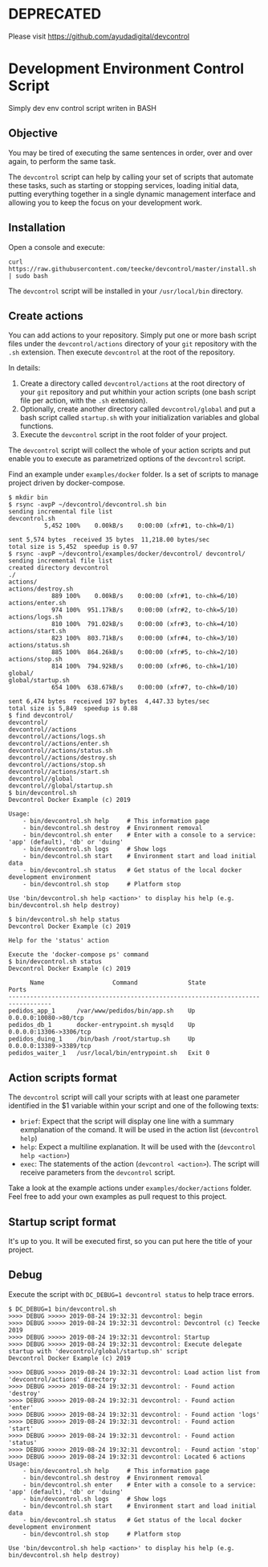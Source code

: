 # DEPRECATED

Please visit https://github.com/ayudadigital/devcontrol

# Development Environment Control Script

Simply dev env control script writen in BASH

## Objective

You may be tired of executing the same sentences in order, over and over again, to perform the same task.

The `devcontrol` script can help by calling your set of scripts that automate these tasks, such as starting or stopping services, loading initial data, putting everything together in a single dynamic management interface and allowing you to keep the focus on your development work.

## Installation

Open a console and execute:

```shell
curl https://raw.githubusercontent.com/teecke/devcontrol/master/install.sh | sudo bash
```

The `devcontrol` script will be installed in your `/usr/local/bin` directory.

## Create actions

You can add actions to your repository. Simply put one or more bash script files under the `devcontrol/actions` directory of your `git` repository with the `.sh` extension. Then execute `devcontrol` at the root of the repository.

In details:

1. Create a directory called `devcontrol/actions` at the root directory of your `git` repository and put whithin your action scripts (one bash script file per action, with the `.sh` extension).
2. Optionally, create another directory called `devcontrol/global` and put a bash script called `startup.sh` with your initialization variables and global functions.
3. Execute the `devcontrol` script in the root folder of your project.

The `devcontrol` script will collect the whole of your action scripts and put enable you to execute as parametrized options of the `devcontrol` script.

Find an example under `examples/docker` folder. Is a set of scripts to manage project driven by docker-compose.

```console
$ mkdir bin
$ rsync -avpP ~/devcontrol/devcontrol.sh bin
sending incremental file list
devcontrol.sh
          5,452 100%    0.00kB/s    0:00:00 (xfr#1, to-chk=0/1)

sent 5,574 bytes  received 35 bytes  11,218.00 bytes/sec
total size is 5,452  speedup is 0.97
$ rsync -avpP ~/devcontrol/examples/docker/devcontrol/ devcontrol/
sending incremental file list
created directory devcontrol
./
actions/
actions/destroy.sh
            889 100%    0.00kB/s    0:00:00 (xfr#1, to-chk=6/10)
actions/enter.sh
            974 100%  951.17kB/s    0:00:00 (xfr#2, to-chk=5/10)
actions/logs.sh
            810 100%  791.02kB/s    0:00:00 (xfr#3, to-chk=4/10)
actions/start.sh
            823 100%  803.71kB/s    0:00:00 (xfr#4, to-chk=3/10)
actions/status.sh
            885 100%  864.26kB/s    0:00:00 (xfr#5, to-chk=2/10)
actions/stop.sh
            814 100%  794.92kB/s    0:00:00 (xfr#6, to-chk=1/10)
global/
global/startup.sh
            654 100%  638.67kB/s    0:00:00 (xfr#7, to-chk=0/10)

sent 6,474 bytes  received 197 bytes  4,447.33 bytes/sec
total size is 5,849  speedup is 0.88
$ find devcontrol/
devcontrol/
devcontrol//actions
devcontrol//actions/logs.sh
devcontrol//actions/enter.sh
devcontrol//actions/status.sh
devcontrol//actions/destroy.sh
devcontrol//actions/stop.sh
devcontrol//actions/start.sh
devcontrol//global
devcontrol//global/startup.sh
$ bin/devcontrol.sh
Devcontrol Docker Example (c) 2019

Usage:
    - bin/devcontrol.sh help     # This information page
    - bin/devcontrol.sh destroy  # Environment removal
    - bin/devcontrol.sh enter    # Enter with a console to a service: 'app' (default), 'db' or 'duing'
    - bin/devcontrol.sh logs     # Show logs
    - bin/devcontrol.sh start    # Environment start and load initial data
    - bin/devcontrol.sh status   # Get status of the local docker development environment
    - bin/devcontrol.sh stop     # Platform stop

Use 'bin/devcontrol.sh help <action>' to display his help (e.g. bin/devcontrol.sh help destroy)

$ bin/devcontrol.sh help status
Devcontrol Docker Example (c) 2019

Help for the 'status' action

Execute the 'docker-compose ps' command
$ bin/devcontrol.sh status
Devcontrol Docker Example (c) 2019

      Name                   Command              State             Ports
----------------------------------------------------------------------------------
pedidos_app_1      /var/www/pedidos/bin/app.sh    Up       0.0.0.0:10080->80/tcp
pedidos_db_1       docker-entrypoint.sh mysqld    Up       0.0.0.0:13306->3306/tcp
pedidos_duing_1    /bin/bash /root/startup.sh     Up       0.0.0.0:13389->3389/tcp
pedidos_waiter_1   /usr/local/bin/entrypoint.sh   Exit 0
```

## Action scripts format

The `devcontrol` script will call your scripts with at least one parameter identified in the $1 variable within your script and one of the following texts:

- `brief`: Expect that the script will display one line with a summary exmplanation of the comand. It will be used in the action list (`devcontrol help`)
- `help`: Expect a multiline explanation. It will be used with the (`devcontrol help <action>`)
- `exec`: The statements of the action (`devcontrol <action>`). The script will receive parameters from the `devcontrol` script.

Take a look at the example actions under `examples/docker/actions` folder. Feel free to add your own examples as pull request to this project.

## Startup script format

It's up to you. It will be executed first, so you can put here the title of your project.

## Debug

Execute the script with `DC_DEBUG=1 devcontrol status` to help trace errors.

```console
$ DC_DEBUG=1 bin/devcontrol.sh
>>>> DEBUG >>>>> 2019-08-24 19:32:31 devcontrol: begin
>>>> DEBUG >>>>> 2019-08-24 19:32:31 devcontrol: Devcontrol (c) Teecke 2019
>>>> DEBUG >>>>> 2019-08-24 19:32:31 devcontrol: Startup
>>>> DEBUG >>>>> 2019-08-24 19:32:31 devcontrol: Execute delegate startup with 'devcontrol/global/startup.sh' script
Devcontrol Docker Example (c) 2019

>>>> DEBUG >>>>> 2019-08-24 19:32:31 devcontrol: Load action list from 'devcontrol/actions' directory
>>>> DEBUG >>>>> 2019-08-24 19:32:31 devcontrol: - Found action 'destroy'
>>>> DEBUG >>>>> 2019-08-24 19:32:31 devcontrol: - Found action 'enter'
>>>> DEBUG >>>>> 2019-08-24 19:32:31 devcontrol: - Found action 'logs'
>>>> DEBUG >>>>> 2019-08-24 19:32:31 devcontrol: - Found action 'start'
>>>> DEBUG >>>>> 2019-08-24 19:32:31 devcontrol: - Found action 'status'
>>>> DEBUG >>>>> 2019-08-24 19:32:31 devcontrol: - Found action 'stop'
>>>> DEBUG >>>>> 2019-08-24 19:32:31 devcontrol: Located 6 actions
Usage:
    - bin/devcontrol.sh help     # This information page
    - bin/devcontrol.sh destroy  # Environment removal
    - bin/devcontrol.sh enter    # Enter with a console to a service: 'app' (default), 'db' or 'duing'
    - bin/devcontrol.sh logs     # Show logs
    - bin/devcontrol.sh start    # Environment start and load initial data
    - bin/devcontrol.sh status   # Get status of the local docker development environment
    - bin/devcontrol.sh stop     # Platform stop

Use 'bin/devcontrol.sh help <action>' to display his help (e.g. bin/devcontrol.sh help destroy)
```
